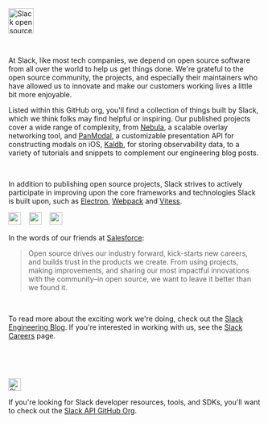 <img alt="Slack open source logo" src="https://user-images.githubusercontent.com/32463/136677020-d7695029-b2d4-4a25-95fb-23369708d61d.png" height="50">

&nbsp;

At Slack, like most tech companies, we depend on open source software from all over the world to help us get things done. We're grateful to the open source community, the projects, and especially their maintainers who have allowed us to innovate and make our customers working lives a little bit more enjoyable. 

Listed within this GitHub org, you'll find a collection of things built by Slack, which we think folks may find helpful or inspiring. Our published projects cover a wide range of complexity, from [Nebula](https://github.com/slackhq/nebula), a scalable overlay networking tool, and [PanModal](https://github.com/slackhq/PanModal), a customizable presentation API for constructing modals on iOS, [Kaldb](https://github.com/slackhq/kaldb), for storing observability data, to a variety of tutorials and snippets to complement our engineering blog posts.

&nbsp;

In addition to publishing open source projects, Slack strives to actively participate in improving upon the core frameworks and technologies Slack is built upon, such as [Electron](https://github.com/electron/electron), [Webpack](https://github.com/webpack/webpack) and [Vitess](https://github.com/vitessio/vitess).

<a href="https://github.com/electron/electron"><img src="https://github.githubassets.com/images/icons/emoji/electron.png" height="25"></a>&nbsp;&nbsp;&nbsp;&nbsp;<a href="https://github.com/webpack/webpack"><img src="https://webpack.js.org/assets/icon-square-big.svg" height="25"></a>&nbsp;&nbsp;&nbsp;&nbsp;<a href="https://github.com/vitessio/vitess"><img src="https://vitess.io/img/logos/vitess-horizontal.png" height="25"></a>


In the words of our friends at [Salesforce](https://opensource.salesforce.com/):

>Open source drives our industry forward, kick-starts new careers, and builds trust in the products we create. From using projects, making improvements, and sharing our most impactful innovations with the community–in open source, we want to leave it better than we found it.

&nbsp;

To read more about the exciting work we're doing, check out the [Slack Engineering Blog](https://slack.engineering/). If you're interested in working with us, see the [Slack Careers](https://slack.com/careers) page.

&nbsp;

&nbsp;

[<img alt="Slack API Logo" src="https://user-images.githubusercontent.com/32463/136677045-0916a080-828a-4e93-b8bc-a417a6a2e940.png" height="25">](https://github.com/slackapi)

If you're looking for Slack developer resources, tools, and SDKs, you'll want to check out the [Slack API GitHub Org](https://github.com/slackapi).
